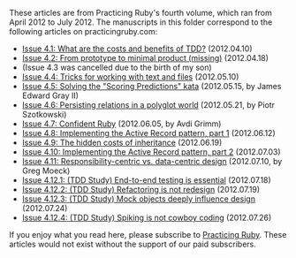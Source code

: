 These articles are from Practicing Ruby's fourth volume, which ran from
April 2012 to July 2012. The manuscripts in this folder correspond to the
following articles on practicingruby.com:

* [Issue 4.1: What are the costs and benefits of TDD?](http://practicingruby.com/articles/tdd-costs-and-benefits) (2012.04.10)
* [Issue 4.2: From prototype to minimal product (missing)](*) (2012.04.18)
* (Issue 4.3 was cancelled due to the birth of my son)
* [Issue 4.4: Tricks for working with text and files](http://practicingruby.com/articles/tricks-for-working-with-text-and-files) (2012.05.10)
* [Issue 4.5: Solving the "Scoring Predictions" kata](http://practicingruby.com/articles/solving-the-scoring-predictions-kata) (2012.05.15, by James Edward Gray II)
* [Issue 4.6: Persisting relations in a polyglot world](http://practicingruby.com/articles/persisting-relations-in-a-polyglot-world) (2012.05.21, by Piotr Szotkowski)
* [Issue 4.7: Confident  Ruby](http://practicingruby.com/articles/confident-ruby) (2012.06.05, by Avdi Grimm)
* [Issue 4.8: Implementing the Active Record pattern, part 1](http://practicingruby.com/articles/implementing-the-active-record-pattern-1) (2012.06.12)
* [Issue 4.9: The hidden costs of inheritance](http://practicingruby.com/articles/hidden-costs-of-inheritance) (2012.06.19)
* [Issue 4.10: Implementing the Active Record pattern, part 2](http://practicingruby.com/articles/implementing-the-active-record-pattern-2) (2012.07.03)
* [Issue 4.11: Responsibility-centric vs. data-centric design](http://practicingruby.com/articles/responsibility-centric-vs-data-centric-design) (2012.07.10, by Greg Moeck)
* [Issue 4.12.1: (TDD Study) End-to-end testing is essential](http://practicingruby.com/articles/end-to-end-testing-is-essential) (2012.07.18)
* [Issue 4.12.2: (TDD Study) Refactoring is not redesign](http://practicingruby.com/articles/refactoring-is-not-redesign) (2012.07.19)
* [Issue 4.12.3: (TDD Study) Mock objects deeply influence design](http://practicingruby.com/articles/mock-objects-deeply-influence-design) (2012.07.24)
* [Issue 4.12.4: (TDD Study) Spiking is not cowboy coding](http://practicingruby.com/articles/spiking-is-not-cowboy-coding) (2012.07.26)

If you enjoy what you read here, please subscribe to [Practicing Ruby](http://practicingruby.com). These articles would not exist without the support of our paid subscribers.
